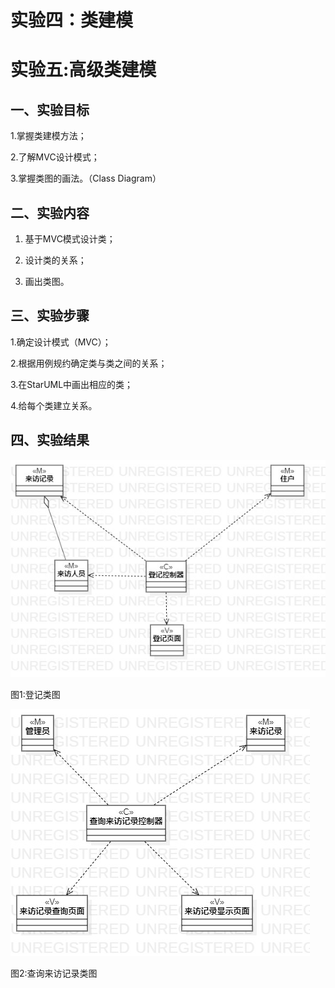 # 实验四：类建模

# 实验五:高级类建模

## 一、实验目标

1.掌握类建模方法；

2.了解MVC设计模式；

3.掌握类图的画法。（Class Diagram）

## 二、实验内容

1. 基于MVC模式设计类；

2. 设计类的关系；

3. 画出类图。

## 三、实验步骤

1.确定设计模式（MVC）；

2.根据用例规约确定类与类之间的关系；

3.在StarUML中画出相应的类；

4.给每个类建立关系。

## 四、实验结果

![类图1](./ClassDiagram1.jpg)

图1:登记类图

![类图2](./ClassDiagram2.jpg)

图2:查询来访记录类图
